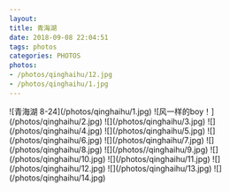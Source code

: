 ```yaml
---
layout: 
title: 青海湖
date: 2018-09-08 22:04:51
tags: photos
categories: PHOTOS 
photos: 
- /photos/qinghaihu/12.jpg
- /photos/qinghaihu/1.jpg
---
```


<div class="justified-gallery">
![青海湖 8-24](/photos/qinghaihu/1.jpg)
![风一样的boy！](/photos/qinghaihu/2.jpg)
![](/photos/qinghaihu/3.jpg)
![](/photos/qinghaihu/4.jpg)
![](/photos/qinghaihu/5.jpg)
![](/photos/qinghaihu/6.jpg)
![](/photos/qinghaihu/7.jpg)
![](/photos/qinghaihu/8.jpg)
![](/photos//qinghaihu/9.jpg)
![](/photos/qinghaihu/10.jpg)
![](/photos/qinghaihu/11.jpg)
![](/photos/qinghaihu/12.jpg)
![](/photos/qinghaihu/13.jpg)
![](/photos/qinghaihu/14.jpg)
</div>